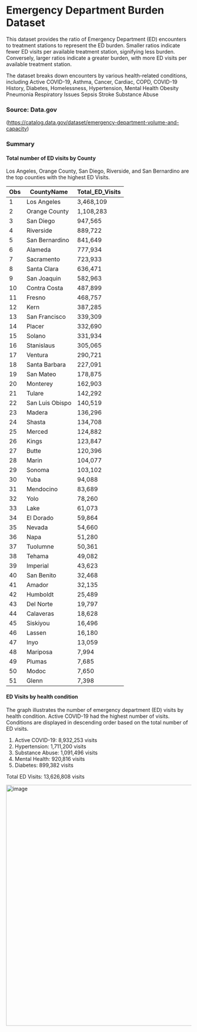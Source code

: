 # Emergency Department Burden Dataset

This dataset provides the ratio of Emergency Department (ED) encounters to treatment stations to represent the ED burden. Smaller ratios indicate fewer ED visits per available treatment station, signifying less burden. Conversely, larger ratios indicate a greater burden, with more ED visits per available treatment station.

The dataset breaks down encounters by various health-related conditions, including Active COVID-19, Asthma, Cancer, Cardiac, COPD, COVID-19 History, Diabetes, Homelessness, Hypertension, Mental Health
Obesity
Pneumonia
Respiratory Issues
Sepsis
Stroke
Substance Abuse

### Source: Data.gov
(https://catalog.data.gov/dataset/emergency-department-volume-and-capacity)

### Summary


#### Total number of ED visits by County
Los Angeles, Orange County, San Diego, Riverside, and San Bernardino are the top counties with the highest ED Visits.

   
 
| Obs | CountyName      | Total_ED_Visits |
|-----|-----------------|-----------------|
| 1   | Los Angeles     | 3,468,109       |
| 2   | Orange County   | 1,108,283       |
| 3   | San Diego       | 947,565         |
| 4   | Riverside       | 889,722         |
| 5   | San Bernardino  | 841,649         |
| 6   | Alameda         | 777,934         |
| 7   | Sacramento      | 723,933         |
| 8   | Santa Clara     | 636,471         |
| 9   | San Joaquin     | 582,963         |
| 10  | Contra Costa    | 487,899         |
| 11  | Fresno          | 468,757         |
| 12  | Kern            | 387,285         |
| 13  | San Francisco   | 339,309         |
| 14  | Placer          | 332,690         |
| 15  | Solano          | 331,934         |
| 16  | Stanislaus      | 305,065         |
| 17  | Ventura         | 290,721         |
| 18  | Santa Barbara   | 227,091         |
| 19  | San Mateo       | 178,875         |
| 20  | Monterey        | 162,903         |
| 21  | Tulare          | 142,292         |
| 22  | San Luis Obispo | 140,519         |
| 23  | Madera          | 136,296         |
| 24  | Shasta          | 134,708         |
| 25  | Merced          | 124,882         |
| 26  | Kings           | 123,847         |
| 27  | Butte           | 120,396         |
| 28  | Marin           | 104,077         |
| 29  | Sonoma          | 103,102         |
| 30  | Yuba            | 94,088          |
| 31  | Mendocino       | 83,689          |
| 32  | Yolo            | 78,260          |
| 33  | Lake            | 61,073          |
| 34  | El Dorado       | 59,864          |
| 35  | Nevada          | 54,660          |
| 36  | Napa            | 51,280          |
| 37  | Tuolumne        | 50,361          |
| 38  | Tehama          | 49,082          |
| 39  | Imperial        | 43,623          |
| 40  | San Benito      | 32,468          |
| 41  | Amador          | 32,135          |
| 42  | Humboldt        | 25,489          |
| 43  | Del Norte       | 19,797          |
| 44  | Calaveras       | 18,628          |
| 45  | Siskiyou        | 16,496          |
| 46  | Lassen          | 16,180          |
| 47  | Inyo            | 13,059          |
| 48  | Mariposa        | 7,994           |
| 49  | Plumas          | 7,685           |
| 50  | Modoc           | 7,650           |
| 51  | Glenn           | 7,398           |


#### ED Visits by health condition
The graph illustrates the number of emergency department (ED) visits by health condition. Active COVID-19 had the highest number of visits. Conditions are displayed in descending order based on the total number of ED visits.

1. Active COVID-19: 8,932,253 visits
2. Hypertension: 1,711,200 visits
3. Substance Abuse: 1,091,496 visits
4. Mental Health: 920,816 visits
5. Diabetes: 899,382 visits

Total ED Visits: 13,626,808 visits



<img width="654" alt="image" src="https://github.com/madhulathachavali/EDburdendata/assets/71414635/bbd75044-76fd-46cf-b3cd-eae27d98e335">















